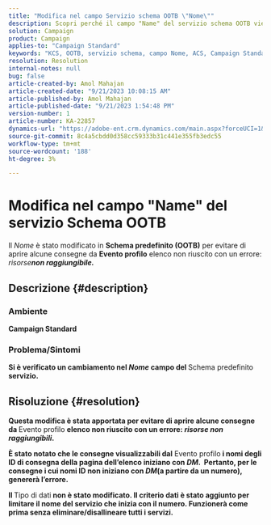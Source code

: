 ```yaml
---
title: "Modifica nel campo Servizio schema OOTB \"Nome\""
description: Scopri perché il campo "Name" del servizio schema OOTB viene modificato in Adobe Campaign Standard. La modifica non influirà sul funzionamento di.
solution: Campaign
product: Campaign
applies-to: "Campaign Standard"
keywords: "KCS, OOTB, servizio schema, campo Nome, ACS, Campaign Standard"
resolution: Resolution
internal-notes: null
bug: false
article-created-by: Amol Mahajan
article-created-date: "9/21/2023 10:08:15 AM"
article-published-by: Amol Mahajan
article-published-date: "9/21/2023 1:54:48 PM"
version-number: 1
article-number: KA-22857
dynamics-url: "https://adobe-ent.crm.dynamics.com/main.aspx?forceUCI=1&pagetype=entityrecord&etn=knowledgearticle&id=3bfbadc4-6658-ee11-be6f-6045bd006295"
source-git-commit: 8c4a5cbdd0d358cc59333b31c441e355fb3edc55
workflow-type: tm+mt
source-wordcount: '188'
ht-degree: 3%

---
```


# Modifica nel campo &quot;Name&quot; del servizio Schema OOTB


Il *Nome* è stato modificato in <b>Schema predefinito (OOTB)</b> per evitare di aprire alcune consegne da <b>Evento profilo</b> elenco non riuscito con un errore: *risorse<b>non raggiungibile.*





## Descrizione {#description}


### </b>Ambiente<b>

Campaign Standard



### </b>Problema/Sintomi<b>

Si è verificato un cambiamento nel *Nome* campo del </b>Schema predefinito<b> servizio.


## Risoluzione {#resolution}


Questa modifica è stata apportata per evitare di aprire alcune consegne da </b>Evento profilo <b>elenco non riuscito con un errore: *risorse non raggiungibili*.

È stato notato che le consegne visualizzabili dal</b> Evento profilo<b> i nomi degli ID di consegna della pagina dell’elenco iniziano con *DM*. 
Pertanto, per le consegne i cui nomi ID non iniziano con *DM*(a partire da un numero), genererà l’errore.

Il </b>Tipo di dati<b> non è stato modificato. Il criterio dati è stato aggiunto per limitare il nome del servizio che inizia con il numero. Funzionerà come prima senza eliminare/disallineare tutti i servizi.
